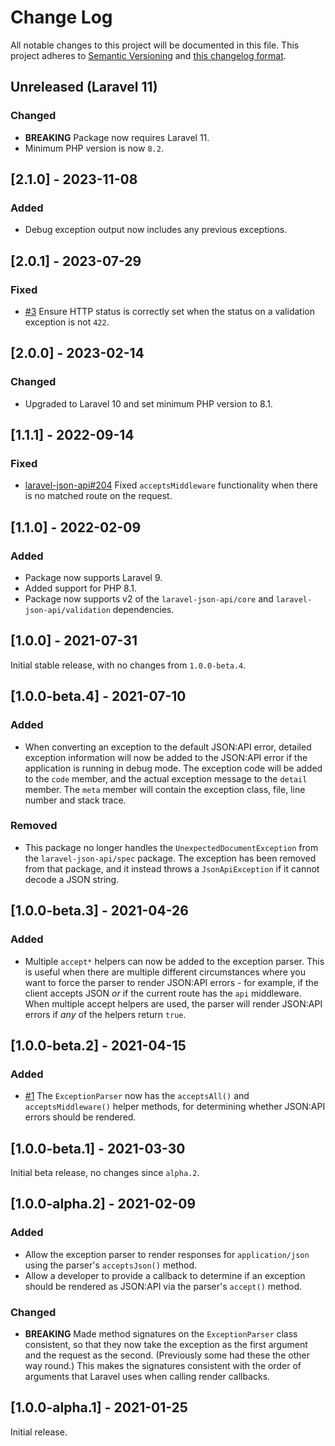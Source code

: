 # Change Log

All notable changes to this project will be documented in this file. This project adheres to
[Semantic Versioning](http://semver.org/) and [this changelog format](http://keepachangelog.com/).

## Unreleased (Laravel 11)

### Changed

- **BREAKING** Package now requires Laravel 11.
- Minimum PHP version is now `8.2`.

## [2.1.0] - 2023-11-08

### Added

- Debug exception output now includes any previous exceptions.

## [2.0.1] - 2023-07-29

### Fixed

- [#3](https://github.com/laravel-json-api/exceptions/issues/3) Ensure HTTP status is correctly set when the status on a
  validation exception is not `422`.

## [2.0.0] - 2023-02-14

### Changed

- Upgraded to Laravel 10 and set minimum PHP version to 8.1.

## [1.1.1] - 2022-09-14

### Fixed

- [laravel-json-api#204](https://github.com/laravel-json-api/laravel/issues/204) Fixed `acceptsMiddleware` functionality
  when there is no matched route on the request.

## [1.1.0] - 2022-02-09

### Added

- Package now supports Laravel 9.
- Added support for PHP 8.1.
- Package now supports v2 of the `laravel-json-api/core` and `laravel-json-api/validation` dependencies.

## [1.0.0] - 2021-07-31

Initial stable release, with no changes from `1.0.0-beta.4`.

## [1.0.0-beta.4] - 2021-07-10

### Added

- When converting an exception to the default JSON:API error, detailed exception information will now be added to the
  JSON:API error if the application is running in debug mode. The exception code will be added to the `code` member, and
  the actual exception message to the `detail` member. The `meta` member will contain the exception class, file, line
  number and stack trace.

### Removed

- This package no longer handles the `UnexpectedDocumentException` from the `laravel-json-api/spec` package. The
  exception has been removed from that package, and it instead throws a `JsonApiException` if it cannot decode a JSON
  string.

## [1.0.0-beta.3] - 2021-04-26

### Added

- Multiple `accept*` helpers can now be added to the exception parser. This is useful when there are multiple different
  circumstances where you want to force the parser to render JSON:API errors - for example, if the client accepts JSON
  *or* if the current route has the `api` middleware. When multiple accept helpers are used, the parser will render
  JSON:API errors if *any* of the helpers return `true`.

## [1.0.0-beta.2] - 2021-04-15

### Added

- [#1](https://github.com/laravel-json-api/exceptions/pull/1) The `ExceptionParser` now has the `acceptsAll()`
  and `acceptsMiddleware()` helper methods, for determining whether JSON:API errors should be rendered.

## [1.0.0-beta.1] - 2021-03-30

Initial beta release, no changes since `alpha.2`.

## [1.0.0-alpha.2] - 2021-02-09

### Added

- Allow the exception parser to render responses for `application/json` using the parser's `acceptsJson()` method.
- Allow a developer to provide a callback to determine if an exception should be rendered as JSON:API via the
  parser's `accept()` method.

### Changed

- **BREAKING** Made method signatures on the `ExceptionParser` class consistent, so that they now take the exception as
  the first argument and the request as the second. (Previously some had these the other way round.) This makes the
  signatures consistent with the order of arguments that Laravel uses when calling render callbacks.

## [1.0.0-alpha.1] - 2021-01-25

Initial release.
